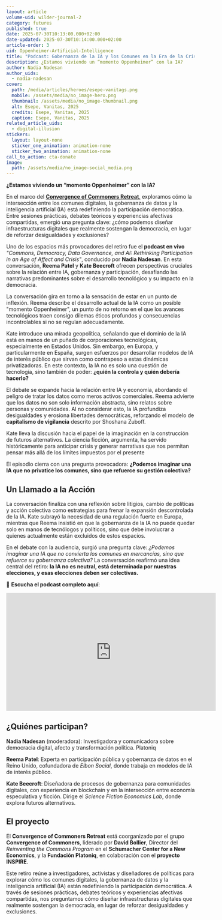 ```yaml
---
layout: article
volume-uid: wilder-journal-2
category: futures
published: true
date: 2025-07-30T10:13:00.000+02:00
date-updated: 2025-07-30T10:14:00.000+02:00
article-order: 3
uid: Oppenheimer-Artificial-Intelligence
title: "Podcast: Gobernanza de la IA y los Comunes en la Era de la Crisis "
description: ¿Estamos viviendo un “momento Oppenheimer” con la IA?
author: Nadia Nadesan
author_uids:
  - nadia-nadesan
cover:
  path: /media/articles/heroes/esepe-vanitags.png
  mobile: /assets/media/no_image-hero.png
  thumbnail: /assets/media/no_image-thumbnail.png
  alt: Esepe, Vanitas, 2025
  credits: Esepe, Vanitas, 2025
  caption: Esepe, Vanitas, 2025
related_article_uids:
  - digital-illusion
stickers:
  layout: layout-none
  sticker_one_animation: animation-none
  sticker_two_animation: animation-none
call_to_action: cta-donate
image:
  path: /assets/media/no_image-social_media.png
---
```

**¿Estamos viviendo un “momento Oppenheimer” con la IA?**

En el marco del [**Convergence of Commoners Retreat**,](https://openspaces.platoniq.net/conferences/convergenceRetreat) exploramos cómo la intersección entre los comunes digitales, la gobernanza de datos y la inteligencia artificial (IA) está redefiniendo la participación democrática. Entre sesiones prácticas, debates teóricos y experiencias afectivas compartidas, emergió una pregunta clave: ¿cómo podemos diseñar infraestructuras digitales que realmente sostengan la democracia, en lugar de reforzar desigualdades y exclusiones?

Uno de los espacios más provocadores del retiro fue el **podcast en vivo** *"Commons, Democracy, Data Governance, and AI: Rethinking Participation in an Age of Affect and Crisis"*, conducido por **Nadia Nadesan**. En esta conversación, **Reema Patel** y **Kate Beecroft** ofrecen perspectivas cruciales sobre la relación entre IA, gobernanza y participación, desafiando las narrativas predominantes sobre el desarrollo tecnológico y su impacto en la democracia.

La conversación gira en torno a la sensación de estar en un punto de inflexión. Reema describe el desarrollo actual de la IA como un posible "momento Oppenheimer", un punto de no retorno en el que los avances tecnológicos traen consigo dilemas éticos profundos y consecuencias incontrolables si no se regulan adecuadamente.

Kate introduce una mirada geopolítica, señalando que el dominio de la IA está en manos de un puñado de corporaciones tecnológicas, especialmente en Estados Unidos. Sin embargo, en Europa, y particularmente en España, surgen esfuerzos por desarrollar modelos de IA de interés público que sirvan como contrapeso a estas dinámicas privatizadoras. En este contexto, la IA no es solo una cuestión de tecnología, sino también de poder: **¿quién la controla y quién debería hacerlo?**

El debate se expande hacia la relación entre IA y economía, abordando el peligro de tratar los datos como meros activos comerciales. Reema advierte que los datos no son solo información abstracta, sino relatos sobre personas y comunidades. Al no considerar esto, la IA profundiza desigualdades y erosiona libertades democráticas, reforzando el modelo de **capitalismo de vigilancia** descrito por Shoshana Zuboff. 

Kate lleva la discusión hacia el papel de la imaginación en la construcción de futuros alternativos. La ciencia ficción, argumenta, ha servido históricamente para anticipar crisis y generar narrativas que nos permitan pensar más allá de los límites impuestos por el presente

El episodio cierra con una pregunta provocadora: **¿Podemos imaginar una IA que no privatice los comunes, sino que refuerce su gestión colectiva?**

## **Un Llamado a la Acción**

La conversación finaliza con una reflexión sobre litigios, cambio de políticas y acción colectiva como estrategias para frenar la expansión descontrolada de la IA. Kate subrayó la necesidad de una regulación fuerte en Europa, mientras que Reema insistió en que la gobernanza de la IA no puede quedar solo en manos de tecnólogos y políticos, sino que debe involucrar a quienes actualmente están excluidos de estos espacios.

En el debate con la audiencia, surgió una pregunta clave: *¿Podemos imaginar una IA que no convierta los comunes en mercancías, sino que refuerce su gobernanza colectiva?* La conversación reafirmó una idea central del retiro: **la IA no es neutral, está determinada por nuestras elecciones, y esas elecciones deben ser colectivas.**

📌 **Escucha el podcast completo aquí**: 

<iframe width="560" height="315" src="https://www.youtube.com/embed/MJ9tsA572Go?si=8CXutkBnfgCJJA2i" title="YouTube video player" frameborder="0" allow="accelerometer; autoplay; clipboard-write; encrypted-media; gyroscope; picture-in-picture; web-share" referrerpolicy="strict-origin-when-cross-origin" allowfullscreen></iframe>

## **¿Quiénes participan?**

**Nadia Nadesan** (moderadora): Investigadora y comunicadora sobre democracia digital, afecto y transformación política. Platoniq

**Reema Patel**: Experta en participación pública y gobernanza de datos en el Reino Unido, cofundadora de *Elbon Social*, donde trabaja en modelos de IA de interés público.

**Kate Beecroft**: Diseñadora de procesos de gobernanza para comunidades digitales, con experiencia en blockchain y en la intersección entre economía especulativa y ficción. Dirige el *Science Fiction Economics Lab*, donde explora futuros alternativos.

## **El proyecto**

El **Convergence of Commoners Retreat** está coorganizado por el grupo **Convergence of Commoners**, liderado por **David Bollier**, Director del *Reinventing the Commons Program* en el **Schumacher Center for a New Economics**, y la **Fundación Platoniq**, en colaboración con el **proyecto INSPIRE**.

Este retiro reúne a investigadores, activistas y diseñadores de políticas para explorar cómo los comunes digitales, la gobernanza de datos y la inteligencia artificial (IA) están redefiniendo la participación democrática. A través de sesiones prácticas, debates teóricos y experiencias afectivas compartidas, nos preguntamos cómo diseñar infraestructuras digitales que realmente sostengan la democracia, en lugar de reforzar desigualdades y exclusiones.
